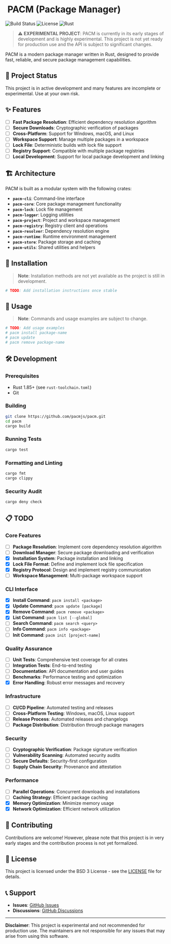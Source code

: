 # <picture><source srcset="assets/logo.png" /></picture>&nbsp;PACM (Package Manager)

![Build Status](https://img.shields.io/badge/build-passing-brightgreen)
![License](https://img.shields.io/badge/license-MIT-blue)
![Rust](https://img.shields.io/badge/rust-1.85+-orange)

> ⚠️ **EXPERIMENTAL PROJECT**: PACM is currently in its early stages of development and is highly experimental. This project is not yet ready for production use and the API is subject to significant changes.

PACM is a modern package manager written in Rust, designed to provide fast, reliable, and secure package management capabilities.

## 🚧 Project Status

This project is in active development and many features are incomplete or experimental. Use at your own risk.

## ✨ Features

- [ ] **Fast Package Resolution**: Efficient dependency resolution algorithm
- [ ] **Secure Downloads**: Cryptographic verification of packages
- [ ] **Cross-Platform**: Support for Windows, macOS, and Linux
- [ ] **Workspace Support**: Manage multiple packages in a workspace
- [ ] **Lock File**: Deterministic builds with lock file support
- [ ] **Registry Support**: Compatible with multiple package registries
- [ ] **Local Development**: Support for local package development and linking

## 🏗️ Architecture

PACM is built as a modular system with the following crates:

- **`pacm-cli`**: Command-line interface
- **`pacm-core`**: Core package management functionality
- **`pacm-lock`**: Lock file management
- **`pacm-logger`**: Logging utilities
- **`pacm-project`**: Project and workspace management
- **`pacm-registry`**: Registry client and operations
- **`pacm-resolver`**: Dependency resolution engine
- **`pacm-runtime`**: Runtime environment management
- **`pacm-store`**: Package storage and caching
- **`pacm-utils`**: Shared utilities and helpers

## 🚀 Installation

> **Note**: Installation methods are not yet available as the project is still in development.

```bash
# TODO: Add installation instructions once stable
```

## 📖 Usage

> **Note**: Commands and usage examples are subject to change.

```bash
# TODO: Add usage examples
# pacm install package-name
# pacm update
# pacm remove package-name
```

## 🛠️ Development

### Prerequisites

- Rust 1.85+ (see `rust-toolchain.toml`)
- Git

### Building

```bash
git clone https://github.com/pacmjs/pacm.git
cd pacm
cargo build
```

### Running Tests

```bash
cargo test
```

### Formatting and Linting

```bash
cargo fmt
cargo clippy
```

### Security Audit

```bash
cargo deny check
```

## 📋 TODO

### Core Features
- [ ] **Package Resolution**: Implement core dependency resolution algorithm
- [ ] **Download Manager**: Secure package downloading and verification
- [X] **Installation System**: Package installation and linking
- [X] **Lock File Format**: Define and implement lock file specification
- [X] **Registry Protocol**: Design and implement registry communication
- [ ] **Workspace Management**: Multi-package workspace support

### CLI Interface
- [X] **Install Command**: `pacm install <package>`
- [X] **Update Command**: `pacm update [package]`
- [X] **Remove Command**: `pacm remove <package>`
- [X] **List Command**: `pacm list [--global]`
- [ ] **Search Command**: `pacm search <query>`
- [ ] **Info Command**: `pacm info <package>`
- [ ] **Init Command**: `pacm init [project-name]`

### Quality Assurance
- [ ] **Unit Tests**: Comprehensive test coverage for all crates
- [ ] **Integration Tests**: End-to-end testing
- [ ] **Documentation**: API documentation and user guides
- [ ] **Benchmarks**: Performance testing and optimization
- [X] **Error Handling**: Robust error messages and recovery

### Infrastructure
- [ ] **CI/CD Pipeline**: Automated testing and releases
- [ ] **Cross-Platform Testing**: Windows, macOS, Linux support
- [ ] **Release Process**: Automated releases and changelogs
- [ ] **Package Distribution**: Distribution through package managers

### Security
- [ ] **Cryptographic Verification**: Package signature verification
- [ ] **Vulnerability Scanning**: Automated security audits
- [ ] **Secure Defaults**: Security-first configuration
- [ ] **Supply Chain Security**: Provenance and attestation

### Performance
- [ ] **Parallel Operations**: Concurrent downloads and installations
- [ ] **Caching Strategy**: Efficient package caching
- [X] **Memory Optimization**: Minimize memory usage
- [X] **Network Optimization**: Efficient network utilization

## 🤝 Contributing

Contributions are welcome! However, please note that this project is in very early stages and the contribution process is not yet formalized.

## 📄 License

This project is licensed under the BSD 3 License - see the [LICENSE](LICENSE) file for details.

## 📞 Support

- **Issues**: [GitHub Issues](https://github.com/pacmjs/pacm/issues)
- **Discussions**: [GitHub Discussions](https://github.com/pacmjs/pacm/discussions)

---

**Disclaimer**: This project is experimental and not recommended for production use. The maintainers are not responsible for any issues that may arise from using this software.
